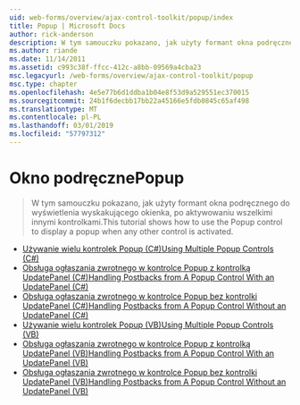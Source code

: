 ```yaml
---
uid: web-forms/overview/ajax-control-toolkit/popup/index
title: Popup | Microsoft Docs
author: rick-anderson
description: W tym samouczku pokazano, jak użyty formant okna podręcznego do wyświetlenia wyskakującego okienka, po aktywowaniu wszelkimi innymi kontrolkami.
ms.author: riande
ms.date: 11/14/2011
ms.assetid: c993c38f-ffcc-412c-a8bb-09569a4cba23
msc.legacyurl: /web-forms/overview/ajax-control-toolkit/popup
msc.type: chapter
ms.openlocfilehash: 4e5e77b6d1ddba1b04e8f53d9a529551ec370015
ms.sourcegitcommit: 24b1f6decbb17bb22a45166e5fdb0845c65af498
ms.translationtype: MT
ms.contentlocale: pl-PL
ms.lasthandoff: 03/01/2019
ms.locfileid: "57797312"
---
```

<a name="popup"></a><span data-ttu-id="9304a-103">Okno podręczne</span><span class="sxs-lookup"><span data-stu-id="9304a-103">Popup</span></span>
====================
> <span data-ttu-id="9304a-104">W tym samouczku pokazano, jak użyty formant okna podręcznego do wyświetlenia wyskakującego okienka, po aktywowaniu wszelkimi innymi kontrolkami.</span><span class="sxs-lookup"><span data-stu-id="9304a-104">This tutorial shows how to use the Popup control to display a popup when any other control is activated.</span></span>


- [<span data-ttu-id="9304a-105">Używanie wielu kontrolek Popup (C#)</span><span class="sxs-lookup"><span data-stu-id="9304a-105">Using Multiple Popup Controls (C#)</span></span>](using-multiple-popup-controls-cs.md)
- [<span data-ttu-id="9304a-106">Obsługa ogłaszania zwrotnego w kontrolce Popup z kontrolką UpdatePanel (C#)</span><span class="sxs-lookup"><span data-stu-id="9304a-106">Handling Postbacks from A Popup Control With an UpdatePanel (C#)</span></span>](handling-postbacks-from-a-popup-control-with-an-updatepanel-cs.md)
- [<span data-ttu-id="9304a-107">Obsługa ogłaszania zwrotnego w kontrolce Popup bez kontrolki UpdatePanel (C#)</span><span class="sxs-lookup"><span data-stu-id="9304a-107">Handling Postbacks from A Popup Control Without an UpdatePanel (C#)</span></span>](handling-postbacks-from-a-popup-control-without-an-updatepanel-cs.md)
- [<span data-ttu-id="9304a-108">Używanie wielu kontrolek Popup (VB)</span><span class="sxs-lookup"><span data-stu-id="9304a-108">Using Multiple Popup Controls (VB)</span></span>](using-multiple-popup-controls-vb.md)
- [<span data-ttu-id="9304a-109">Obsługa ogłaszania zwrotnego w kontrolce Popup z kontrolką UpdatePanel (VB)</span><span class="sxs-lookup"><span data-stu-id="9304a-109">Handling Postbacks from A Popup Control With an UpdatePanel (VB)</span></span>](handling-postbacks-from-a-popup-control-with-an-updatepanel-vb.md)
- [<span data-ttu-id="9304a-110">Obsługa ogłaszania zwrotnego w kontrolce Popup bez kontrolki UpdatePanel (VB)</span><span class="sxs-lookup"><span data-stu-id="9304a-110">Handling Postbacks from A Popup Control Without an UpdatePanel (VB)</span></span>](handling-postbacks-from-a-popup-control-without-an-updatepanel-vb.md)
